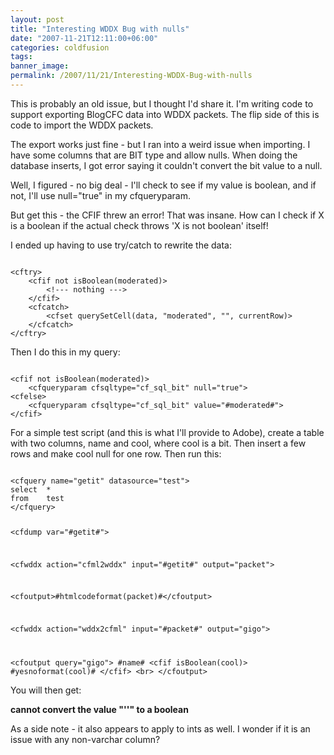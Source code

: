 ```yaml
---
layout: post
title: "Interesting WDDX Bug with nulls"
date: "2007-11-21T12:11:00+06:00"
categories: coldfusion 
tags: 
banner_image: 
permalink: /2007/11/21/Interesting-WDDX-Bug-with-nulls
---
```


This is probably an old issue, but I thought I'd share it. I'm writing code to support exporting BlogCFC data into WDDX packets. The flip side of this is code to import the WDDX packets.

The export works just fine - but I ran into a weird issue when importing. I have some columns that are BIT type and allow nulls. When doing the database inserts, I got error saying it couldn't convert the bit value to a null.

Well, I figured - no big deal - I'll check to see if my value is boolean, and if not, I'll use null="true" in my cfqueryparam.

But get this - the CFIF threw an error! That was insane. How can I check if X is a boolean if the actual check throws 'X is not boolean' itself! 

I ended up having to use try/catch to rewrite the data:

<code>
&lt;cftry&gt;
	&lt;cfif not isBoolean(moderated)&gt;
		&lt;!--- nothing ---&gt;
	&lt;/cfif&gt;
	&lt;cfcatch&gt;
		&lt;cfset querySetCell(data, "moderated", "", currentRow)&gt;
	&lt;/cfcatch&gt;
&lt;/cftry&gt;
</code>

Then I do this in my query:

<code>
&lt;cfif not isBoolean(moderated)&gt;
	&lt;cfqueryparam cfsqltype="cf_sql_bit" null="true"&gt;
&lt;cfelse&gt;
	&lt;cfqueryparam cfsqltype="cf_sql_bit" value="#moderated#"&gt;
&lt;/cfif&gt;
</code>

For a simple test script (and this is what I'll provide to Adobe), create a table with two columns, name and cool, where cool is a bit. Then insert a few rows and make cool null for one row. Then run this:

<code>
&lt;cfquery name="getit" datasource="test"&gt;
select	*
from	test
&lt;/cfquery&gt;

&lt;cfdump var="#getit#"&gt;

&lt;cfwddx action="cfml2wddx" input="#getit#" output="packet"&gt;

&lt;cfoutput&gt;#htmlcodeformat(packet)#&lt;/cfoutput&gt;

&lt;cfwddx action="wddx2cfml" input="#packet#" output="gigo"&gt;

&lt;cfoutput query="gigo"&gt;
	#name#
		&lt;cfif isBoolean(cool)&gt;
		#yesnoformat(cool)#
		&lt;/cfif&gt;
	&lt;br&gt;
&lt;/cfoutput&gt;
</code>

You will then get:

<b>cannot convert the value "''" to a boolean</b>

As a side note - it also appears to apply to ints as well. I wonder if it is an issue with any non-varchar column?